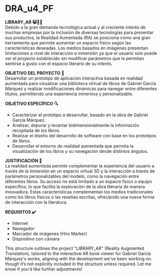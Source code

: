 # DRA_u4_PF

**LIBRARY_AR 😺📱🐙**  
Debido a la gran demanda tecnológica actual y al creciente interés de muchas empresas por la inclusión de diversas tecnologías para presentar sus productos, la Realidad Aumentada (RA) se posiciona como una gran herramienta que permite aumentar un espacio físico según las características deseadas. Los medios basados en imágenes presentan limitaciones a nivel de interacción e inmersión ya que el usuario solo puede ver el proyecto establecido sin modificar parámetros que le permitan sentirse a gusto con el espacio literario de su interés.

**OBJETIVO DEL PROYECTO 🏁**  
Desarrollar un prototipo de aplicación interactiva basada en realidad aumentada para visualizar una biblioteca virtual de libros de Gabriel García Márquez y realizar modificaciones dinámicas para navegar entre diferentes títulos, permitiendo una experiencia inmersiva y personalizable.

**OBJETIVO ESPECÍFICO 🔍**  
- Caracterizar el prototipo a desarrollar, basado en la obra de Gabriel García Márquez.  
- Analizar, depurar y levantar bidimensionalmente la información recopilada de los libros.  
- Realizar el diseño del desarrollo de software con base en los prototipos de libros.  
- Desarrollar el entorno de realidad aumentada que permita la visualización de los libros y su navegación desde distintos ángulos.  

**JUSTIFICACIÓN 📝**  
La realidad aumentada permite complementar la experiencia del usuario a través de la inmersión en un espacio virtual 3D y la interacción a través de parámetros personalizables del modelo, como la navegación entre diferentes libros. Su acceso no está limitado a un espacio físico o equipo específico, lo que facilita la exploración de la obra literaria de manera innovadora. Estas características complementan los medios tradicionales como los libros físicos o las reseñas escritas, ofreciendo una nueva forma de interacción con la literatura.

**REQUISITOS ✔️**  
- Internet  
- Navegador  
- Marcador de imágenes (Hiro Marker)  
- Dispositivo con cámara  

This structure outlines the project "LIBRARY_AR" (Reality Augmented Translation), tailored to the interactive AR book viewer for Gabriel García Márquez's works, aligning with the development we've been working on. though it’s not explicitly included in the structure unless required. Let me know if you'd like further adjustments!
